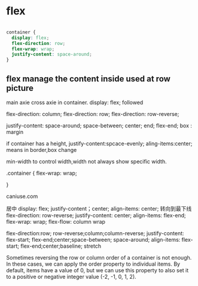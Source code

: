# flex 

~~~css

container {
  display: flex;
  flex-direction: row;
  flex-wrap: wrap;
  justify-content: space-around;
}
~~~~

## flex manage the content inside used at row picture

main axie cross axie
in container.
display: flex;
followed

flex-direction: column;
flex-direction: row;
flex-direction: row-reverse;

justify-content: 
space-around; space-between; center; end; flex-end;
box : margin

if container has a height, justify-content:spcace-evenly;
aling-items:center; means in border,box change

min-width to control width,width not always show specific width.

.container {
flex-wrap: wrap;

}

caniuse.com

居中
display: flex;
justify-content；center;
align-items: center;
转向到最下线
flex-direction: row-reverse;
justify-content: center;
align-items: flex-end;
flex-wrap: wrap;
flex-flow: column wrap

flex-direction:row; row-reverse;column;column-reverse;
justify-content: flex-start; flex-end;center;space-between; space-around;
align-items: flex-start; flex-end;center;baseline; stretch

Sometimes reversing the row or column order of a container is not enough. In these cases, we can apply the order property to individual items. By default, items have a value of 0, but we can use this property to also set it to a positive or negative integer value (-2, -1, 0, 1, 2).

